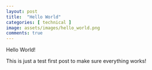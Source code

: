 ```yaml
---
layout: post
title:  "Hello World"
categories: [ technical ]
image: assets/images/hello_world.png
comments: true
---
```

Hello World!

This is just a test first post to make sure everything works!